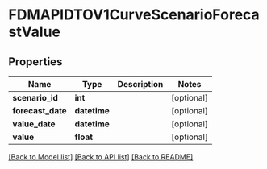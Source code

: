 # FDMAPIDTOV1CurveScenarioForecastValue

## Properties
Name | Type | Description | Notes
------------ | ------------- | ------------- | -------------
**scenario_id** | **int** |  | [optional] 
**forecast_date** | **datetime** |  | [optional] 
**value_date** | **datetime** |  | [optional] 
**value** | **float** |  | [optional] 

[[Back to Model list]](../README.md#documentation-for-models) [[Back to API list]](../README.md#documentation-for-api-endpoints) [[Back to README]](../README.md)

